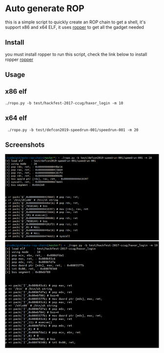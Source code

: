 Auto generate ROP
=========================

this is a simple script to quickly create an ROP chain to get a shell, it's support
x86 and x64 ELF, it uses [ropper](https://github.com/sashs/Ropper) to get all the gadget needed

Install
-------

you must install ropper to run this script, check the link below to install ropper
[ropper](https://github.com/sashs/Ropper)


Usage
---------

x86 elf
--------

    ./ropo.py -b test/hackfest-2017-ccug/haxor_login -m 10 

x64 elf
--------

     ./ropo.py -b test/defcon2019-speedrun-001/speedrun-001 -m 20

Screenshots
-----------

<img src="https://raw.githubusercontent.com/tripoloski1337/auto_generate_rop/master/screenshots/x64.png"/>

<img src="https://raw.githubusercontent.com/tripoloski1337/auto_generate_rop/master/screenshots/x86.png"/>

